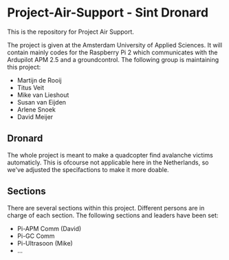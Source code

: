 Project-Air-Support - Sint Dronard
===================
This is the repository for Project Air Support.

The project is given at the Amsterdam University of Applied Sciences.
It will contain mainly codes for the Raspberry Pi 2 which communicates with the Ardupilot APM 2.5 and a groundcontrol.
The following group is maintaining this project:

* Martijn de Rooij
* Titus Veit
* Mike van Lieshout
* Susan van Eijden
* Arlene Snoek
* David Meijer

Dronard
-------
The whole project is meant to make a quadcopter find avalanche victims automaticly.
This is ofcourse not applicable here in the Netherlands, so we've adjusted the specifactions to make it more doable.

Sections
-------
There are several sections within this project.
Different persons are in charge of each section.
The following sections and leaders have been set:

* Pi-APM Comm (David)
* Pi-GC Comm
* Pi-Ultrasoon (Mike)
* ...
